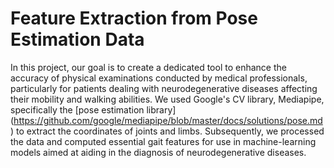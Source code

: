 # Feature Extraction from Pose Estimation Data

In this project, our goal is to create a dedicated tool to enhance the accuracy of physical examinations conducted by medical professionals, particularly for patients dealing with neurodegenerative diseases affecting their mobility and walking abilities.  We used Google's CV library, Mediapipe, specifically the [pose estimation library] (https://github.com/google/mediapipe/blob/master/docs/solutions/pose.md) to extract the coordinates of joints and limbs.  Subsequently, we processed the data and computed essential gait features for use in machine-learning models aimed at aiding in the diagnosis of neurodegenerative diseases.
